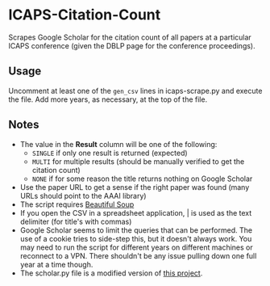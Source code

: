 # ICAPS-Citation-Count
Scrapes Google Scholar for the citation count of all papers at a particular ICAPS conference (given the DBLP page for the conference proceedings).

## Usage
Uncomment at least one of the `gen_csv` lines in icaps-scrape.py and execute the file. Add more years, as necessary, at the top of the file.

## Notes
* The value in the **Result** column will be one of the following:
  * `SINGLE` if only one result is returned (expected)
  * `MULTI` for multiple results (should be manually verified to get the citation count)
  * `NONE` if for some reason the title returns nothing on Google Scholar
* Use the paper URL to get a sense if the right paper was found (many URLs should point to the AAAI library)
* The script requires [Beautiful Soup](http://www.crummy.com/software/BeautifulSoup/)
* If you open the CSV in a spreadsheet application, | is used as the text delimiter (for title's with commas)
* Google Scholar seems to limit the queries that can be performed. The use of a cookie tries to side-step this, but it doesn't always work. You may need to run the script for different years on different machines or reconnect to a VPN. There shouldn't be any issue pulling down one full year at a time though.
* The scholar.py file is a modified version of [this project](https://github.com/ckreibich/scholar.py).

